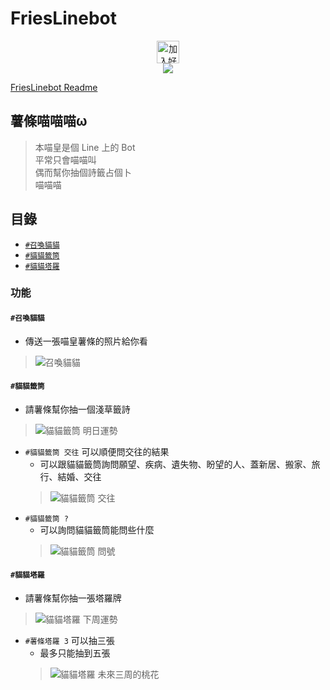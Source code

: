 # FriesLinebot
<p align='center'>
<a href="https://line.me/R/ti/p/%40hld1679y">
<img height="36" border="0" alt="加入好友" src="https://tinyurl.com/yb9jephs"></a><br/>
<img src="https://i.imgur.com/0Okbbcmm.jpg"/>
</p>

[FriesLinebot Readme](https://tinyurl.com/FriesLinebot)

## 薯條喵喵喵ω

> 本喵皇是個 Line 上的 Bot  
> 平常只會喵喵叫  
> 偶而幫你抽個詩籤占個卜  
> 喵喵喵  

## 目錄
+ [`#召喚貓貓`](#召喚貓貓)
+ [`#貓貓籤筒`](#貓貓籤筒)
+ [`#貓貓塔羅`](#貓貓塔羅)

### 功能

#### `#召喚貓貓`
+ 傳送一張喵皇薯條的照片給你看
> ![召喚貓貓](https://i.imgur.com/VJmizejm.png)

#### `#貓貓籤筒`
+ 請薯條幫你抽一個淺草籤詩
> ![貓貓籤筒 明日運勢](https://i.imgur.com/CnFTGq2m.png)
+ `#貓貓籤筒 交往` 可以順便問交往的結果
	+ 可以跟貓貓籤筒詢問願望、疾病、遺失物、盼望的人、蓋新居、搬家、旅行、結婚、交往
	> ![貓貓籤筒 交往](https://i.imgur.com/3Eu4jKjm.png)
+ `#貓貓籤筒 ?`
	+ 可以詢問貓貓籤筒能問些什麼
	> ![貓貓籤筒 問號](https://i.imgur.com/jCMtybmm.png)

#### `#貓貓塔羅`
+ 請薯條幫你抽一張塔羅牌
> ![貓貓塔羅 下周運勢](https://i.imgur.com/XB6gjM9m.png)
+ `#薯條塔羅 3` 可以抽三張
	+ 最多只能抽到五張
	> ![貓貓塔羅 未來三周的桃花](https://i.imgur.com/XRn6MYOl.jpg)